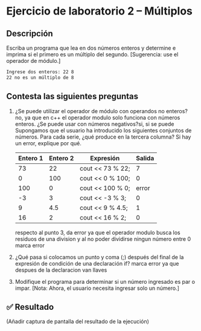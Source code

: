 # Ejercicio de laboratorio 2 – Múltiplos

## Descripción

Escriba un programa que lea en dos números enteros y determine e imprima si el primero es un múltiplo del segundo. [Sugerencia: use el operador de módulo.]

```cmd
Ingrese dos enteros: 22 8
22 no es un múltiplo de 8
```

## Contesta las siguientes preguntas

1. ¿Se puede utilizar el operador de módulo con operandos no enteros? no, ya que en c++ el operador modulo solo funciona con números enteros. 
¿Se puede usar con números negativos?si, si se puede
 Supongamos que el usuario ha introducido los siguientes conjuntos de números. Para cada serie, ¿qué produce en la tercera columna? Si hay un error, explique por qué.

   | Entero 1 | Entero 2 | Expresión        | Salida |
   | -------- | -------- | ---------------- | ------ |
   | 73       | 22       | cout << 73 % 22; |   7    |
   | 0        | 100      | cout << 0 % 100; |   0    |
   | 100      | 0        | cout << 100 % 0; | error  |
   | -3       | 3        | cout << -3 % 3;  |    0   |
   | 9        | 4.5      | cout << 9 % 4.5; |    1   | porque la variable es entera y no acepta decimales
   | 16       | 2        | cout << 16 % 2;  |    0   |


   respecto al punto 3, da error ya que el operador modulo busca los residuos de una division y al no poder dividirse ningun número entre 0 marca error  

2. ¿Qué pasa si colocamos un punto y coma (;) después del final de la expresión de condición de una declaración if? marca error ya que despues de la declaracion van llaves 

3. Modifique el programa para determinar si un número ingresado es par o impar. [Nota: Ahora, el usuario necesita ingresar solo un número.]

## ✅ Resultado

(Añadir captura de pantalla del resultado de la ejecución)
